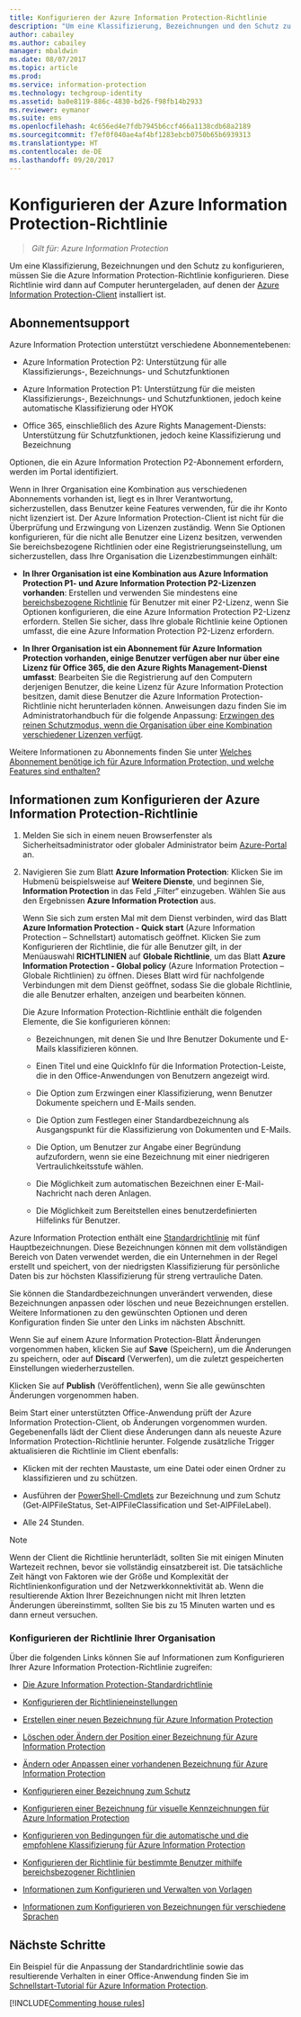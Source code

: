 ```yaml
---
title: Konfigurieren der Azure Information Protection-Richtlinie
description: "Um eine Klassifizierung, Bezeichnungen und den Schutz zu konfigurieren, müssen Sie die Azure Information Protection-Richtlinie konfigurieren."
author: cabailey
ms.author: cabailey
manager: mbaldwin
ms.date: 08/07/2017
ms.topic: article
ms.prod: 
ms.service: information-protection
ms.technology: techgroup-identity
ms.assetid: ba0e8119-886c-4830-bd26-f98fb14b2933
ms.reviewer: eymanor
ms.suite: ems
ms.openlocfilehash: 4c656ed4e7fdb7945b6ccf466a1138cdb68a2189
ms.sourcegitcommit: f7ef0f040ae4af4bf1283ebcb0750b65b6939313
ms.translationtype: HT
ms.contentlocale: de-DE
ms.lasthandoff: 09/20/2017
---
```

# <a name="configuring-the-azure-information-protection-policy"></a>Konfigurieren der Azure Information Protection-Richtlinie

>*Gilt für: Azure Information Protection*

Um eine Klassifizierung, Bezeichnungen und den Schutz zu konfigurieren, müssen Sie die Azure Information Protection-Richtlinie konfigurieren. Diese Richtlinie wird dann auf Computer heruntergeladen, auf denen der [Azure Information Protection-Client](https://www.microsoft.com/en-us/download/details.aspx?id=53018) installiert ist.

## <a name="subscription-support"></a>Abonnementsupport

Azure Information Protection unterstützt verschiedene Abonnementebenen:

- Azure Information Protection P2: Unterstützung für alle Klassifizierungs-, Bezeichnungs- und Schutzfunktionen

- Azure Information Protection P1: Unterstützung für die meisten Klassifizierungs-, Bezeichnungs- und Schutzfunktionen, jedoch keine automatische Klassifizierung oder HYOK

- Office 365, einschließlich des Azure Rights Management-Diensts: Unterstützung für Schutzfunktionen, jedoch keine Klassifizierung und Bezeichnung

Optionen, die ein Azure Information Protection P2-Abonnement erfordern, werden im Portal identifiziert.

Wenn in Ihrer Organisation eine Kombination aus verschiedenen Abonnements vorhanden ist, liegt es in Ihrer Verantwortung, sicherzustellen, dass Benutzer keine Features verwenden, für die ihr Konto nicht lizenziert ist. Der Azure Information Protection-Client ist nicht für die Überprüfung und Erzwingung von Lizenzen zuständig. Wenn Sie Optionen konfigurieren, für die nicht alle Benutzer eine Lizenz besitzen, verwenden Sie bereichsbezogene Richtlinien oder eine Registrierungseinstellung, um sicherzustellen, dass Ihre Organisation die Lizenzbestimmungen einhält:

- **In Ihrer Organisation ist eine Kombination aus Azure Information Protection P1- und Azure Information Protection P2-Lizenzen vorhanden**: Erstellen und verwenden Sie mindestens eine [bereichsbezogene Richtlinie](configure-policy-scope.md) für Benutzer mit einer P2-Lizenz, wenn Sie Optionen konfigurieren, die eine Azure Information Protection P2-Lizenz erfordern. Stellen Sie sicher, dass Ihre globale Richtlinie keine Optionen umfasst, die eine Azure Information Protection P2-Lizenz erfordern.

- **In Ihrer Organisation ist ein Abonnement für Azure Information Protection vorhanden, einige Benutzer verfügen aber nur über eine Lizenz für Office 365, die den Azure Rights Management-Dienst umfasst**: Bearbeiten Sie die Registrierung auf den Computern derjenigen Benutzer, die keine Lizenz für Azure Information Protection besitzen, damit diese Benutzer die Azure Information Protection-Richtlinie nicht herunterladen können. Anweisungen dazu finden Sie im Administratorhandbuch für die folgende Anpassung: [Erzwingen des reinen Schutzmodus, wenn die Organisation über eine Kombination verschiedener Lizenzen verfügt](../rms-client/client-admin-guide-customizations.md#enforce-protection-only-mode-when-your-organization-has-a-mix-of-licenses).

Weitere Informationen zu Abonnements finden Sie unter [Welches Abonnement benötige ich für Azure Information Protection, und welche Features sind enthalten?](../get-started/faqs.md#what-subscription-do-i-need-for-azure-information-protection-and-what-features-are-included)


## <a name="how-to-configure-the-azure-information-protection-policy"></a>Informationen zum Konfigurieren der Azure Information Protection-Richtlinie

1. Melden Sie sich in einem neuen Browserfenster als Sicherheitsadministrator oder globaler Administrator beim [Azure-Portal](https://portal.azure.com) an.

2. Navigieren Sie zum Blatt **Azure Information Protection**: Klicken Sie im Hubmenü beispielsweise auf **Weitere Dienste**, und beginnen Sie, **Information Protection** in das Feld „Filter“ einzugeben. Wählen Sie aus den Ergebnissen **Azure Information Protection** aus. 
    
    Wenn Sie sich zum ersten Mal mit dem Dienst verbinden, wird das Blatt **Azure Information Protection - Quick start** (Azure Information Protection – Schnellstart) automatisch geöffnet. Klicken Sie zum Konfigurieren der Richtlinie, die für alle Benutzer gilt, in der Menüauswahl **RICHTLINIEN** auf **Globale Richtlinie**, um das Blatt **Azure Information Protection - Global policy** (Azure Information Protection – Globale Richtlinien) zu öffnen. Dieses Blatt wird für nachfolgende Verbindungen mit dem Dienst geöffnet, sodass Sie die globale Richtlinie, die alle Benutzer erhalten, anzeigen und bearbeiten können. 
    
    Die Azure Information Protection-Richtlinie enthält die folgenden Elemente, die Sie konfigurieren können:
    
    - Bezeichnungen, mit denen Sie und Ihre Benutzer Dokumente und E-Mails klassifizieren können.
    
    - Einen Titel und eine QuickInfo für die Information Protection-Leiste, die in den Office-Anwendungen von Benutzern angezeigt wird.
    
    - Die Option zum Erzwingen einer Klassifizierung, wenn Benutzer Dokumente speichern und E-Mails senden.
    
    - Die Option zum Festlegen einer Standardbezeichnung als Ausgangspunkt für die Klassifizierung von Dokumenten und E-Mails.
    
    - Die Option, um Benutzer zur Angabe einer Begründung aufzufordern, wenn sie eine Bezeichnung mit einer niedrigeren Vertraulichkeitsstufe wählen.
    
    - Die Möglichkeit zum automatischen Bezeichnen einer E-Mail-Nachricht nach deren Anlagen.
    
    - Die Möglichkeit zum Bereitstellen eines benutzerdefinierten Hilfelinks für Benutzer.

Azure Information Protection enthält eine [Standardrichtlinie](configure-policy-default.md) mit fünf Hauptbezeichnungen. Diese Bezeichnungen können mit dem vollständigen Bereich von Daten verwendet werden, die ein Unternehmen in der Regel erstellt und speichert, von der niedrigsten Klassifizierung für persönliche Daten bis zur höchsten Klassifizierung für streng vertrauliche Daten. 

Sie können die Standardbezeichnungen unverändert verwenden, diese Bezeichnungen anpassen oder löschen und neue Bezeichnungen erstellen. Weitere Informationen zu den gewünschten Optionen und deren Konfiguration finden Sie unter den Links im nächsten Abschnitt. 

Wenn Sie auf einem Azure Information Protection-Blatt Änderungen vorgenommen haben, klicken Sie auf **Save** (Speichern), um die Änderungen zu speichern, oder auf **Discard** (Verwerfen), um die zuletzt gespeicherten Einstellungen wiederherzustellen.

Klicken Sie auf **Publish** (Veröffentlichen), wenn Sie alle gewünschten Änderungen vorgenommen haben. 

Beim Start einer unterstützten Office-Anwendung prüft der Azure Information Protection-Client, ob Änderungen vorgenommen wurden. Gegebenenfalls lädt der Client diese Änderungen dann als neueste Azure Information Protection-Richtlinie herunter. Folgende zusätzliche Trigger aktualisieren die Richtlinie im Client ebenfalls:

- Klicken mit der rechten Maustaste, um eine Datei oder einen Ordner zu klassifizieren und zu schützen.

- Ausführen der [PowerShell-Cmdlets](../rms-client/client-admin-guide-powershell.md) zur Bezeichnung und zum Schutz (Get-AIPFileStatus, Set-AIPFileClassification und Set-AIPFileLabel).

- Alle 24 Stunden.

>[!NOTE]
>Wenn der Client die Richtlinie herunterlädt, sollten Sie mit einigen Minuten Wartezeit rechnen, bevor sie vollständig einsatzbereit ist. Die tatsächliche Zeit hängt von Faktoren wie der Größe und Komplexität der Richtlinienkonfiguration und der Netzwerkkonnektivität ab. Wenn die resultierende Aktion Ihrer Bezeichnungen nicht mit Ihren letzten Änderungen übereinstimmt, sollten Sie bis zu 15 Minuten warten und es dann erneut versuchen.

### <a name="configuring-your-organizations-policy"></a>Konfigurieren der Richtlinie Ihrer Organisation

Über die folgenden Links können Sie auf Informationen zum Konfigurieren Ihrer Azure Information Protection-Richtlinie zugreifen:

- [Die Azure Information Protection-Standardrichtlinie](configure-policy-default.md)

- [Konfigurieren der Richtlinieneinstellungen](configure-policy-settings.md)

- [Erstellen einer neuen Bezeichnung für Azure Information Protection](configure-policy-new-label.md)

- [Löschen oder Ändern der Position einer Bezeichnung für Azure Information Protection](configure-policy-delete-reorder.md)

- [Ändern oder Anpassen einer vorhandenen Bezeichnung für Azure Information Protection](configure-policy-change-label.md)

- [Konfigurieren einer Bezeichnung zum Schutz](configure-policy-protection.md)

- [Konfigurieren einer Bezeichnung für visuelle Kennzeichnungen für Azure Information Protection](configure-policy-markings.md)

- [Konfigurieren von Bedingungen für die automatische und die empfohlene Klassifizierung für Azure Information Protection](configure-policy-classification.md)

- [Konfigurieren der Richtlinie für bestimmte Benutzer mithilfe bereichsbezogener Richtlinien](configure-policy-scope.md)

- [Informationen zum Konfigurieren und Verwalten von Vorlagen](configure-policy-templates.md)

- [Informationen zum Konfigurieren von Bezeichnungen für verschiedene Sprachen](configure-policy-languages.md)

## <a name="next-steps"></a>Nächste Schritte

Ein Beispiel für die Anpassung der Standardrichtlinie sowie das resultierende Verhalten in einer Office-Anwendung finden Sie im [Schnellstart-Tutorial für Azure Information Protection](../get-started/infoprotect-quick-start-tutorial.md).

[!INCLUDE[Commenting house rules](../includes/houserules.md)]

